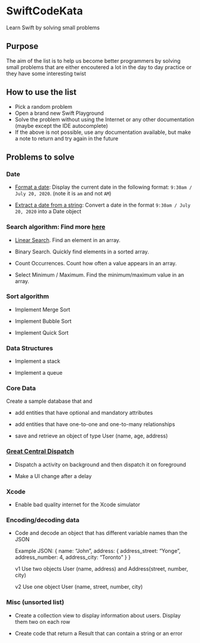 # SwiftCodeKata
Learn Swift by solving small problems

## Purpose
The aim of the list is to help us become better programmers by solving small problems that are either encoutered a lot in the day to day practice or they have some interesting twist

## How to use the list
- Pick a random problem
- Open a brand new Swift Playground
- Solve the problem without using the Internet or any other documentation (maybe except the IDE autocomplete)
- If the above is not possible, use any documentation available, but make a note to return and try again in the future

## Problems to solve

### Date

- [Format a date](date/extract-date): Display the current date in the following format: `9:30am / July 20, 2020`. (note it is `am` and not `AM`)

- [Extract a date from a string](date/format-date): Convert a date in the format `9:30am / July 20, 2020` into a Date object

### Search algorithm: Find more [here](https://github.com/raywenderlich/swift-algorithm-club) 

- [Linear Search](search/LinearSearch.playground). Find an element in an array.

- Binary Search. Quickly find elements in a sorted array.

- Count Occurrences. Count how often a value appears in an array.

- Select Minimum / Maximum. Find the minimum/maximum value in an array.

### Sort algorithm

- Implement Merge Sort

- Implement Bubble Sort

- Implement Quick Sort


### Data Structures

- Implement a stack

- Implement a queue

### Core Data

Create a sample database that and

- add entities that have optional and mandatory attributes

- add entities that have one-to-one and one-to-many relationships

- save and retrieve an object of type User (name, age, address)

### [Great Central Dispatch](https://www.raywenderlich.com/5370-grand-central-dispatch-tutorial-for-swift-4-part-1-2)

- Dispatch a activity on background and then dispatch it on foreground

- Make a UI change after a delay

### Xcode

- Enable bad quality internet for the Xcode simulator

### Encoding/decoding data

- Code and decode an object that has different variable names than the JSON

    Example JSON: 
    {
	name: “John”,
	address: {
		address_street: “Yonge”,
		address_number: 4,
		address_city: “Toronto”
	}
    }

    v1 Use two objects User (name, address) and Address(street, number, city)

    v2 Use one object User (name, street, number, city)


### Misc (unsorted list)


- Create a collection view to display information about users. Display them two on each row

- Create code that return a Result that can contain a string or an error




